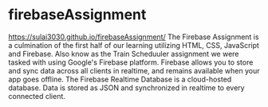 # firebaseAssignment
https://sulai3030.github.io/firebaseAssignment/
The Firebase Assignment is a culmination of the first half of our learning utilizing HTML, CSS, JavaScript and Firebase. Also know as the Train Scheduuler assignment we were tasked with using Google's Firebase platform. Firebase allows you to store and sync data across all clients in realtime, and remains available when your app goes offline. The Firebase Realtime Database is a cloud-hosted database. Data is stored as JSON and synchronized in realtime to every connected client.
